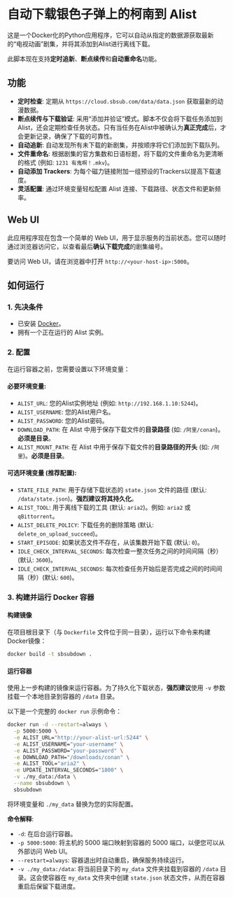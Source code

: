 # 自动下载银色子弹上的柯南到 Alist

这是一个Docker化的Python应用程序，它可以自动从指定的数据源获取最新的“电视动画”剧集，并将其添加到Alist进行离线下载。

此脚本现在支持**定时追新**、**断点续传**和**自动重命名**功能。

## 功能

- **定时检查**: 定期从 `https://cloud.sbsub.com/data/data.json` 获取最新的动漫数据。
- **断点续传与下载验证**: 采用“添加并验证”模式。脚本不仅会将下载任务添加到Alist，还会定期检查任务状态。只有当任务在Alist中被确认为**真正完成**后，才会更新记录，确保了下载的可靠性。
- **自动追新**: 自动发现所有未下载的新剧集，并按顺序将它们添加到下载队列。
- **文件重命名**: 根据剧集的官方集数和日语标题，将下载的文件重命名为更清晰的格式 (例如: `1231 有鬼啊！.mkv`)。
- **自动添加 Trackers**: 为每个磁力链接附加一组预设的Trackers以提高下载速度。
- **灵活配置**: 通过环境变量轻松配置 Alist 连接、下载路径、状态文件和更新频率。

## Web UI

此应用程序现在包含一个简单的 Web UI，用于显示服务的当前状态。您可以随时通过浏览器访问它，以查看最后**确认下载完成**的剧集编号。

要访问 Web UI，请在浏览器中打开 `http://<your-host-ip>:5000`。

## 如何运行

### 1. 先决条件

- 已安装 [Docker](https://www.docker.com/)。
- 拥有一个正在运行的 Alist 实例。

### 2. 配置

在运行容器之前，您需要设置以下环境变量：

#### 必要环境变量:
- `ALIST_URL`: 您的Alist实例地址 (例如: `http://192.168.1.10:5244`)。
- `ALIST_USERNAME`: 您的Alist用户名。
- `ALIST_PASSWORD`: 您的Alist密码。
- `DOWNLOAD_PATH`: 在 Alist 中用于保存下载文件的**目录路径** (如: `/阿里/conan`)。**必须是目录**。
- `ALIST_MOUNT_PATH`: 在 Alist 中用于保存下载文件的**目录路径的开头** (如: `/阿里`)。**必须是目录**。

#### 可选环境变量 (推荐配置):
- `STATE_FILE_PATH`: 用于存储下载状态的 `state.json` 文件的路径 (默认: `/data/state.json`)。**强烈建议将其持久化**。
- `ALIST_TOOL`: 用于离线下载的工具 (默认: `aria2`)。例如: `aria2` 或 `qBittorrent`。
- `ALIST_DELETE_POLICY`: 下载任务的删除策略 (默认: `delete_on_upload_succeed`)。
- `START_EPISODE`: 如果状态文件不存在，从该集数开始下载 (默认: `0`)。
- `IDLE_CHECK_INTERVAL_SECONDS`: 每次检查一整次任务之间的时间间隔（秒）(默认: `3600`)。
- `IDLE_CHECK_INTERVAL_SECONDS`: 每次检查任务开始后是否完成之间的时间间隔（秒）(默认: `600`)。

### 3. 构建并运行 Docker 容器

#### 构建镜像
在项目根目录下（与 `Dockerfile` 文件位于同一目录），运行以下命令来构建Docker镜像：
```bash
docker build -t sbsubdown .
```

#### 运行容器
使用上一步构建的镜像来运行容器。为了持久化下载状态，**强烈建议**使用 `-v` 参数挂载一个本地目录到容器的 `/data` 目录。

以下是一个完整的 `docker run` 示例命令：
```bash
docker run -d --restart=always \
  -p 5000:5000 \
  -e ALIST_URL="http://your-alist-url:5244" \
  -e ALIST_USERNAME="your-username" \
  -e ALIST_PASSWORD="your-password" \
  -e DOWNLOAD_PATH="/downloads/conan" \
  -e ALIST_TOOL="aria2" \
  -e UPDATE_INTERVAL_SECONDS="1800" \
  -v ./my_data:/data \
  --name sbsubdown \
  sbsubdown
```
将环境变量和 `./my_data` 替换为您的实际配置。

**命令解释**:
- `-d`: 在后台运行容器。
- `-p 5000:5000`: 将主机的 5000 端口映射到容器的 5000 端口，以便您可以从外部访问 Web UI。
- `--restart=always`: 容器退出时自动重启，确保服务持续运行。
- `-v ./my_data:/data`: 将当前目录下的 `my_data` 文件夹挂载到容器的 `/data` 目录。这会使容器在 `my_data` 文件夹中创建 `state.json` 状态文件，从而在容器重启后保留下载进度。
